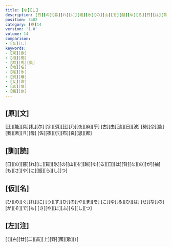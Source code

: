 ```yaml
---
title: [な][し]
description: [日][の][暮][れ][に][碓][氷][の][山][を][越][ゆ][る][日][は][背][な][の][が][袖][も][さ][や][に][振][ら][し][つ]
position: 3402
category: [巻]14
version: '1.0'
volume: 14
comparison:
- [な][し]
keywords:
- [東][歌]
- [相][聞]
- [群][馬][県]
- [地][名]
- [碓][氷]
- [別][離]
- [女][歌]
- [恋][情]
- [羈][旅]
---
```


## [原][文]

[比][能][具][礼][尓] [宇][須][比][乃][夜][麻][乎] [古][由][流][日][波] [勢][奈][能][我][素][Ｒ][母] [佐][夜][尓][布][良][思][都]

## [訓][読]

[日][の][暮][れ][に][碓][氷][の][山][を][越][ゆ][る][日][は][背][な][の][が][袖][も][さ][や][に][振][ら][し][つ]

## [仮][名]

[ひ][の][ぐ][れ][に] [う][す][ひ][の][や][ま][を] [こ][ゆ][る][ひ][は] [せ][な][の][が][そ][で][も] [さ][や][に][ふ][ら][し][つ]

## [左][注]

[（][右][廿][二][首][上][野][國][歌][）]
